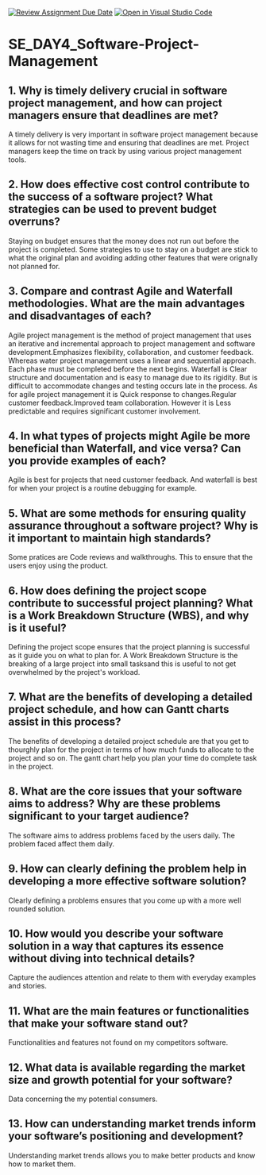 [![Review Assignment Due Date](https://classroom.github.com/assets/deadline-readme-button-22041afd0340ce965d47ae6ef1cefeee28c7c493a6346c4f15d667ab976d596c.svg)](https://classroom.github.com/a/9pw6JKcu)
[![Open in Visual Studio Code](https://classroom.github.com/assets/open-in-vscode-2e0aaae1b6195c2367325f4f02e2d04e9abb55f0b24a779b69b11b9e10269abc.svg)](https://classroom.github.com/online_ide?assignment_repo_id=18542784&assignment_repo_type=AssignmentRepo)
# SE_DAY4_Software-Project-Management
## 1. Why is timely delivery crucial in software project management, and how can project managers ensure that deadlines are met?
A timely delivery is very important in software project management because it allows for not wasting time and ensuring that deadlines are met. Project managers keep the time on track by using various project management tools.
## 2. How does effective cost control contribute to the success of a software project? What strategies can be used to prevent budget overruns?
Staying on budget ensures that the money does not run out before the project is completed. Some strategies to use to stay on a  budget are stick to what the original plan and avoiding adding other features that were orignally not planned for.
## 3. Compare and contrast Agile and Waterfall methodologies. What are the main advantages and disadvantages of each?
Agile project management is the method of project management that uses an iterative and incremental approach to project
management and software development.Emphasizes flexibility, collaboration, and customer feedback. Whereas water project management uses a linear and sequential approach. Each phase must be completed before the next begins. Waterfall is Clear structure and documentation and is easy to manage due to its rigidity. But is difficult to accommodate changes and testing occurs late in the process. As for agile project management it is Quick response to changes.Regular customer feedback.Improved team collaboration. However it is Less predictable and requires significant customer involvement.
## 4. In what types of projects might Agile be more beneficial than Waterfall, and vice versa? Can you provide examples of each?
Agile is best for projects that need customer feedback. And waterfall is best for when your project is a routine debugging for example.
## 5. What are some methods for ensuring quality assurance throughout a software project? Why is it important to maintain high standards?
Some pratices are Code reviews and walkthroughs. This to ensure that the users enjoy using the product.
## 6. How does defining the project scope contribute to successful project planning? What is a Work Breakdown Structure (WBS), and why is it useful?
Defining the project scope ensures that the project planning is successful as it guide you on what to plan for. A Work Breakdown Structure is the breaking of a large project into small tasksand this is useful to not get overwhelmed by the project's workload.
## 7. What are the benefits of developing a detailed project schedule, and how can Gantt charts assist in this process?
The benefits of developing a detailed project schedule are that you get to thourghly plan for the project in terms of how much funds to allocate to the project and so on. The gantt chart help you plan your time do complete task in the project.
## 8. What are the core issues that your software aims to address? Why are these problems significant to your target audience?
The software aims to address problems faced by the users daily. The problem faced affect them daily.
## 9. How can clearly defining the problem help in developing a more effective software solution?
Clearly defining a problems ensures that you come up with a more well rounded solution.
## 10. How would you describe your software solution in a way that captures its essence without diving into technical details?
Capture the audiences attention and relate to them with everyday examples and stories.
## 11. What are the main features or functionalities that make your software stand out?
Functionalities and features not found on my competitors software.
## 12. What data is available regarding the market size and growth potential for your software?
Data concerning the my potential consumers.
## 13. How can understanding market trends inform your software’s positioning and development?
Understanding market trends allows you to make better products and know how to market them.
